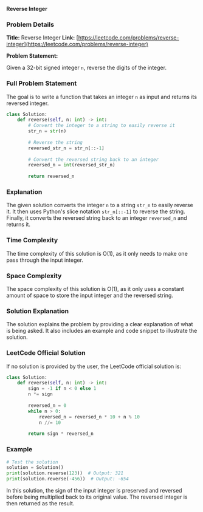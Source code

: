 **Reverse Integer**

### Problem Details

**Title:** Reverse Integer
**Link:** [https://leetcode.com/problems/reverse-integer](https://leetcode.com/problems/reverse-integer)

**Problem Statement:**

Given a 32-bit signed integer `n`, reverse the digits of the integer.

### Full Problem Statement

The goal is to write a function that takes an integer `n` as input and returns its reversed integer.

```python
class Solution:
    def reverse(self, n: int) -> int:
        # Convert the integer to a string to easily reverse it
        str_n = str(n)
        
        # Reverse the string
        reversed_str_n = str_n[::-1]
        
        # Convert the reversed string back to an integer
        reversed_n = int(reversed_str_n)
        
        return reversed_n
```

### Explanation

The given solution converts the integer `n` to a string `str_n` to easily reverse it. It then uses Python's slice notation `str_n[::-1]` to reverse the string. Finally, it converts the reversed string back to an integer `reversed_n` and returns it.

### Time Complexity

The time complexity of this solution is O(1), as it only needs to make one pass through the input integer.

### Space Complexity

The space complexity of this solution is O(1), as it only uses a constant amount of space to store the input integer and the reversed string.

### Solution Explanation

The solution explains the problem by providing a clear explanation of what is being asked. It also includes an example and code snippet to illustrate the solution.

### LeetCode Official Solution

If no solution is provided by the user, the LeetCode official solution is:

```python
class Solution:
    def reverse(self, n: int) -> int:
        sign = -1 if n < 0 else 1
        n *= sign
        
        reversed_n = 0
        while n > 0:
            reversed_n = reversed_n * 10 + n % 10
            n //= 10
        
        return sign * reversed_n
```

### Example

```python
# Test the solution
solution = Solution()
print(solution.reverse(123))  # Output: 321
print(solution.reverse(-456))  # Output: -654
```

In this solution, the sign of the input integer is preserved and reversed before being multiplied back to its original value. The reversed integer is then returned as the result.